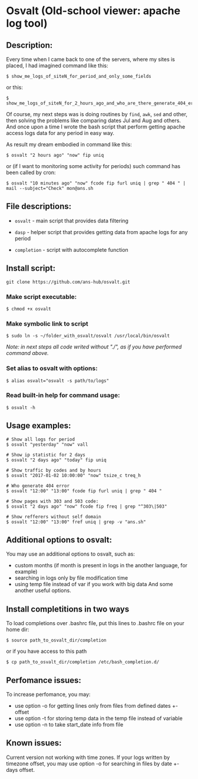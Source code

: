 # Osvalt (Old-school viewer: apache log tool)

## Description:

Every time when I came back to one of the servers, where my sites is placed, I had imagined command like this:
~~~~
$ show_me_logs_of_siteN_for_period_and_only_some_fields
~~~~
or this:
~~~~
$ show_me_logs_of_siteN_for_2_hours_ago_and_who_are_there_generate_404_error
~~~~
Of course, my next steps was is doing routines by `find`, `awk`, `sed` and other, then solving the problems like comparing dates Jul and Aug and others. And once upon a time I wrote the 
bash script that perform getting apache access logs data for any period in easy way.

As result my dream embodied in command like this:
~~~~
$ osvalt "2 hours ago" "now" fip uniq
~~~~
or (if I want to monitoring some activity for periods) such command has been called by cron:
~~~~
$ osvalt "10 minutes ago" "now" fcode fip furl uniq | grep " 404 " | mail --subject="Check" mon@ans.sh
~~~~

## File descriptions:

- `osvalt`      - main script that provides data filtering

- `dasp`        - helper script that provides getting data from apache logs for any period

- `completion`  - script with autocomplete function

## Install script:
~~~~
git clone https://github.com/ans-hub/osvalt.git
~~~~

### Make script executable:
~~~~
$ chmod +x osvalt
~~~~

### Make symbolic link to script
~~~~ 
$ sudo ln -s ~/folder_with_osvalt/osvalt /usr/local/bin/osvalt
~~~~
*Note: in next steps all code writed without "./", as if you have performed command above.*

### Set alias to osvalt with options:
~~~~
$ alias osvalt="osvalt -s path/to/logs"
~~~~
### Read built-in help for command usage:
~~~~
$ osvalt -h
~~~~
## Usage examples:
~~~~
# Show all logs for period
$ osvalt "yesterday" "now" vall

# Show ip statistic for 2 days
$ osvalt "2 days ago" "today" fip uniq

# Show traffic by codes and by hours
$ osvalt "2017-01-02 10:00:00" "now" tsize_c treq_h

# Who generate 404 error
$ osvalt "12:00" "13:00" fcode fip furl uniq | grep " 404 "

# Show pages with 303 and 503 code:
$ osvalt "2 days ago" "now" fcode fip freq | grep "^303\|503"

# Show refferers without self domain
$ osvalt "12:00" "13:00" fref uniq | grep -v "ans.sh" 
~~~~
## Additional options to osvalt:

You may use an additional options to osvalt, such as:
  - custom months (if month is present in logs in the another language, for example)
  - searching in logs only by file modification time
  - using temp file instead of var if you work with big data
And some another useful options.

## Install completitions in two ways

To load completions over .bashrc file, put this lines to .bashrc file on your home dir:
~~~~
$ source path_to_osvalt_dir/completion
~~~~
or if you have access to this path 
~~~~
$ cp path_to_osvalt_dir/completion /etc/bash_completion.d/
~~~~
## Perfomance issues:
To increase perfomance, you may:
- use option -o for getting lines only from files from defined dates +- offset
- use option -t for storing temp data in the temp file instead of variable
- use option -n to take start_date info from file
## Known issues:
Current version not working with time zones. If your logs written by timezone offset, you may use option -o for searching in files by date +- days offset.